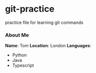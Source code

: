 # git-practice
practice file for learning git commands

### About Me

**Name**: Tom
**Location**: London
**Languages**:
  - Python
  - Java
  - Typescript